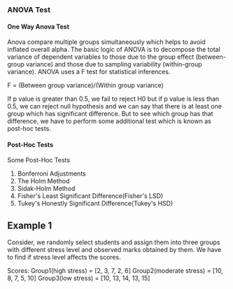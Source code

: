 
### ANOVA Test 
#### One Way Anova Test
Anova compare multiple groups simultaneously which helps to avoid inflated overall alpha. The basic logic of ANOVA is to decompose the total variance of dependent variables to those due to the group effect (between-group variance) and those due to sampling variability (within-group variance).
ANOVA uses a F test for statistical inferences.

F =  (Between group variance)/(Within group variance)    

If p value is greater than 0.5, we fail to reject H0 but if p value is less than 0.5, we can reject null hypothesis and we can say that there is at least one group which has significant difference. 
But to see which group has that difference, we have to perform some additional test which is known as post-hoc tests.

#### Post-Hoc Tests
Some Post-Hoc Tests
1) Bonferroni Adjustments
2) The Holm Method
3) Sidak-Holm Method
4) Fisher's Least Significant Difference(Fisher's LSD)
5) Tukey's Honestly Significant Difference(Tukey's HSD)


## Example 1
Consider, we randomly select students and assign them into three groups with different stress level and observed marks obtained by them. We have to find if stress level affects the scores.

Scores:
Group1(high stress) = [2, 3, 7,	2, 6]
Group2(moderate stress)	= [10,	8,	7,	5,	10]
Group3(low stress)	= [10,	13,	14,	13,	15]
